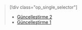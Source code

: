 > [!div class="op_single_selector"]
> * [Güncelleştirme 2](../articles/storsimple/storsimple-deployment-walkthrough-gov-u2.md)
> * [Güncelleştirme 1](../articles/storsimple/storsimple-deployment-walkthrough-gov.md)
> 
> 



<!--HONumber=Jan17_HO3-->


